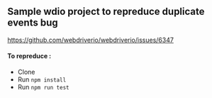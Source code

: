 ## Sample wdio project to repreduce duplicate events bug 
https://github.com/webdriverio/webdriverio/issues/6347

#### To repreduce :
  * Clone
  * Run `npm install`
  * Run `npm run test`
